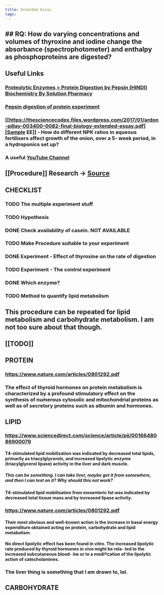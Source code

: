```yaml
---
title: Extended Essay
tags:
---
```


## ## **RQ: How do varying concentrations and volumes of thyroxine and iodine change the absorbance (spectrophotometer) and enthalpy as phosphoproteins are digested?**
## Useful Links
### [Proteolytic Enzymes = Protein Digestion by Pepsin (HINDI) Biochemistry By Solution Pharmacy](https://www.youtube.com/watch?v=_BPEuLcR4_I)
### [Pepsin digestion of protein experiment](https://www.youtube.com/watch?v=OgMBQVt0mz4)
### [[https://thesciencecodex.files.wordpress.com/2017/01/ardon-pillay-003400-0082-final-biology-extended-essay.pdf][Sample EE]] - How do different NPK ratios in aqueous fertilisers affect growth of the onion, over a 5- week period, in a hydroponics set up?
### A useful [YouTube Channel](https://www.youtube.com/channel/UC0rth6B4ThMRJZZXNSveckw)
## [[Procedure]] Research -> [Source](https://user.eng.umd.edu/~nsw/ench485/lab3.htm)
## CHECKLIST
### TODO The multiple experiment stuff
### TODO Hypothesis
### DONE Check availability of casein. **NOT AVAILABLE**
### TODO Make Procedure suitable to your experiment
### DONE Experiment - Effect of thyroxine on the rate of digestion
### TODO Experiment - The control experiment
### DONE Which enzyme?
### TODO Method to quantify lipid metabolism
## This procedure can be repeated for lipid metabolism and carbohydrate metabolism. I am not too sure about that though.
## [[TODO]]
## **PROTEIN**
### https://www.nature.com/articles/0801292.pdf
### The effect of thyroid hormones on protein metabolism is characterized by a profound stimulatory effect on the synthesis of numerous cytosolic and mitochondrial proteins as well as of secretory proteins such as albumin and hormones.
## **LIPID**
### https://www.sciencedirect.com/science/article/pii/0016648086900079
#### T4-stimulated lipid mobilization was indicated by decreased total lipids, primarily as triacylglycerols, and increased lipolytic enzyme (triacylglycerol lipase) activity in the liver and dark muscle.
##### This can be something. I can take liver, maybe get it from somewhere, and then I can test on it? Why should this not work?
#### T4-stimulated lipid mobilisation from mesenteric fat was indicated by decreased total tissue mass and by increased lipase activity.
### https://www.nature.com/articles/0801292.pdf
#### Their most obvious and well-known action is the increase in basal energy expenditure obtained acting on protein, carbohydrate and lipid metabolism.
#### No direct lipolytic effect has been found in vitro. The increased lipolytic rate produced by thyroid hormones in vivo might be rela- ted to the increased subcutaneous blood- ̄ow or to a modi®cation of the lipolytic action of catecholamines.
### The liver thing is something that I am drawn to, lol.
## **CARBOHYDRATE**
